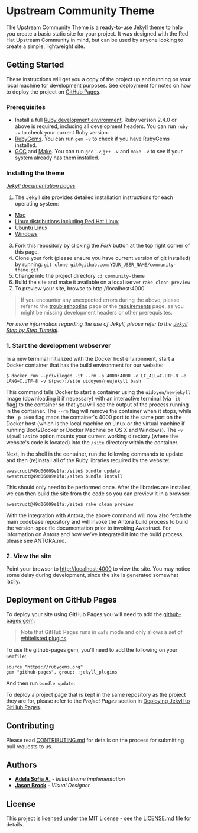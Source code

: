 # Upstream Community Theme

The Upstream Community Theme is a ready-to-use [Jekyll](https://jekyllrb.com/) theme to help you create a basic static site for your project. It was designed with the Red Hat Upstream Community in mind, but can be used by anyone looking to create a simple, lightweight site.

## Getting Started

These instructions will get you a copy of the project up and running on your local machine for development purposes. See deployment for notes on how to deploy the project on [GitHub Pages](https://pages.github.com/).

### Prerequisites

 - Install a full [Ruby development environment](https://www.ruby-lang.org/en/downloads/). Ruby version 2.4.0 or above is required, including all development headers. You can run `ruby -v` to check your current Ruby version.
 - [RubyGems](https://rubygems.org/pages/download). You can run `gem -v` to check if you have RubyGems installed.
 - [GCC](https://gcc.gnu.org/install/) and [Make](https://www.gnu.org/software/make/). You can run `gcc -v`,`g++ -v` and `make -v` to see if your system already has them installed.

### Installing the theme

*[Jekyll documentation pages](https://jekyllrb.com/docs/)*

1. The Jekyll site provides detailed installation instructions for each operating system:
 
  - [Mac](https://jekyllrb.com/docs/installation/macos/)
  - [Linux distributions including Red Hat Linux](https://jekyllrb.com/docs/installation/other-linux)
  - [Ubuntu Linux](https://jekyllrb.com/docs/installation/ubuntu/)
  - [Windows](https://jekyllrb.com/docs/installation/windows/)
    
3. Fork this repository by clicking the _Fork_ button at the top right corner of this page.
4. Clone your fork (please ensure you have current version of git installed) by running: 
  `git clone git@github.com:YOUR_USER_NAME/community-theme.git`
5. Change into the project directory
  `cd community-theme`
6. Build the site and make it available on a local server
  `rake clean preview`
7. To preview your site, browse to http://localhost:4000

> If you encounter any unexpected errors during the above, please refer to the [troubleshooting](https://jekyllrb.com/docs/troubleshooting/#configuration-problems) page or the [requirements](https://jekyllrb.com/docs/installation/#requirements) page, as you might be missing development headers or other prerequisites.

_For more information regarding the use of Jekyll, please refer to the [Jekyll Step by Step Tutorial](https://jekyllrb.com/docs/step-by-step/01-setup/)._

### 1. Start the development webserver

In a new terminal initialized with the Docker host environment, start a Docker container that has the build environment for our website:

    $ docker run --privileged -it --rm -p 4000:4000 -e LC_ALL=C.UTF-8 -e LANG=C.UTF-8 -v $(pwd):/site uidoyen/newjekyll bash

This command tells Docker to start a container using the `uidoyen/newjekyll` image (downloading it if necessary) with an interactive terminal (via `-it` flag) to the container so that you will see the output of the process running in the container. The `--rm` flag will remove the container when it stops, while the `-p 4000` flag maps the container's 4000 port to the same port on the Docker host (which is the local machine on Linux or the virtual machine if running Boot2Docker or Docker Machine on OS X and Windows). The `-v $(pwd):/site` option mounts your current working directory (where the website's code is located) into the `/site` directory within the container.

Next, in the shell in the container, run the following commands to update and then (re)install all of the Ruby libraries required by the website:

    awestruct@49d06009e1fa:/site$ bundle update
    awestruct@49d06009e1fa:/site$ bundle install

This should only need to be performed once. After the libraries are installed, we can then build the site from the code so you can preview it in a browser:

    awestruct@49d06009e1fa:/site$ rake clean preview
    
With the integration with Antora, the above command will now also fetch the main codebase repository and will invoke the Antora build process to build the version-specific documentation prior to invoking Awestruct.  For information on Antora and how we've integrated it into the build process, please see ANTORA.md.

### 2. View the site

Point your browser to [http://localhost:4000](http://localhost:4000) to view the site. You may notice some delay during development, since the site is generated somewhat lazily.

## Deployment on GitHub Pages

To deploy your site using GitHub Pages you will need to add the [github-pages gem](https://github.com/github/pages-gem).

> Note that GitHub Pages runs in `safe` mode and only allows a set of [whitelisted plugins](https://help.github.com/articles/configuring-jekyll-plugins/#default-plugins).

To use the github-pages gem, you'll need to add the following on your `Gemfile`:

```
source "https://rubygems.org"
gem "github-pages", group: :jekyll_plugins
```
And then run `bundle update`.

To deploy a project page that is kept in the same repository as the project they are for, please refer to the *Project Pages* section in [Deploying Jekyll to GitHub Pages](https://jekyllrb.com/docs/github-pages/#deploying-jekyll-to-github-pages).


## Contributing

Please read [CONTRIBUTING.md](https://gist.github.com/PurpleBooth/b24679402957c63ec426) for details on the process for submitting pull requests to us.

## Authors

* [**Adela Sofia A.**](https://github.com/adelasofia) - *Initial theme implementation*
* [**Jason Brock**](https://github.com/jkbrock) - *Visual Designer*

## License

This project is licensed under the MIT License - see the [LICENSE.md](LICENSE.md) file for details.
